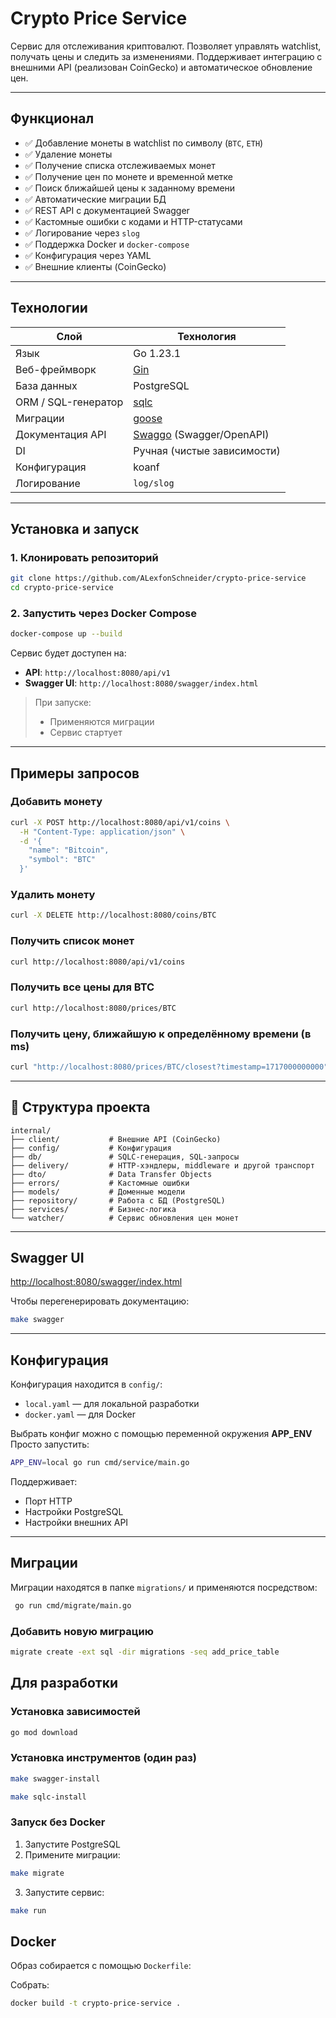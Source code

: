 # Crypto Price Service

Сервис для отслеживания криптовалют.
Позволяет управлять watchlist, получать цены и следить за изменениями. 
Поддерживает интеграцию с внешними API (реализован CoinGecko) и автоматическое обновление цен.

---

## Функционал

- ✅ Добавление монеты в watchlist по символу (`BTC`, `ETH`)
- ✅ Удаление монеты
- ✅ Получение списка отслеживаемых монет
- ✅ Получение цен по монете и временной метке
- ✅ Поиск ближайшей цены к заданному времени
- ✅ Автоматические миграции БД
- ✅ REST API с документацией Swagger
- ✅ Кастомные ошибки с кодами и HTTP-статусами
- ✅ Логирование через `slog`
- ✅ Поддержка Docker и `docker-compose`
- ✅ Конфигурация через YAML
- ✅ Внешние клиенты (CoinGecko)

---

## Технологии

| Слой | Технология                                                 |
|------|------------------------------------------------------------|
| Язык | Go 1.23.1                                                  |
| Веб-фреймворк | [Gin](https://gin-gonic.com/)                              |
| База данных | PostgreSQL                                                 |
| ORM / SQL-генератор | [sqlc](https://sqlc.dev/)                                  |
| Миграции | [goose](https://github.com/pressly/goose)                  |
| Документация API | [Swaggo](https://github.com/swaggo/swag) (Swagger/OpenAPI) |
| DI | Ручная (чистые зависимости)                                |
| Конфигурация | koanf                                                      |
| Логирование | `log/slog`                                                 |

---

## Установка и запуск

### 1. Клонировать репозиторий

```bash
git clone https://github.com/ALexfonSchneider/crypto-price-service
cd crypto-price-service
```

### 2. Запустить через Docker Compose

```bash
docker-compose up --build
```

Сервис будет доступен на:

- **API**: `http://localhost:8080/api/v1`
- **Swagger UI**: `http://localhost:8080/swagger/index.html`

>  При запуске:
> - Применяются миграции
> - Сервис стартует

---

## Примеры запросов

### Добавить монету

```bash
curl -X POST http://localhost:8080/api/v1/coins \
  -H "Content-Type: application/json" \
  -d '{
    "name": "Bitcoin",
    "symbol": "BTC"
  }'
```

### Удалить монету

```bash
curl -X DELETE http://localhost:8080/coins/BTC
```

### Получить список монет

```bash
curl http://localhost:8080/api/v1/coins
```

### Получить все цены для BTC

```bash
curl http://localhost:8080/prices/BTC
```

### Получить цену, ближайшую к определённому времени (в ms)

```bash
curl "http://localhost:8080/prices/BTC/closest?timestamp=1717000000000"
```

---

## 📁 Структура проекта

```
internal/
├── client/           # Внешние API (CoinGecko)
├── config/           # Конфигурация
├── db/               # SQLC-генерация, SQL-запросы
├── delivery/         # HTTP-хэндлеры, middleware и другой транспорт
├── dto/              # Data Transfer Objects
├── errors/           # Кастомные ошибки
├── models/           # Доменные модели
├── repository/       # Работа с БД (PostgreSQL)
├── services/         # Бизнес-логика
└── watcher/          # Сервис обновления цен монет
```

---

## Swagger UI

[http://localhost:8080/swagger/index.html](http://localhost:8080/swagger/index.html)

Чтобы перегенерировать документацию:

```bash
make swagger
```

---

## Конфигурация

Конфигурация находится в `config/`:

- `local.yaml` — для локальной разработки
- `docker.yaml` — для Docker

Выбрать конфиг можно с помощью переменной окружения **APP_ENV**
Просто запустить:
```bash
APP_ENV=local go run cmd/service/main.go
```

Поддерживает:
- Порт HTTP
- Настройки PostgreSQL
- Настройки внешних API

---

## Миграции

Миграции находятся в папке `migrations/` и применяются посредством:
```bash
 go run cmd/migrate/main.go
```

### Добавить новую миграцию

```bash
migrate create -ext sql -dir migrations -seq add_price_table
```

## Для разработки

### Установка зависимостей

```bash
go mod download
```

### Установка инструментов (один раз)

```bash
make swagger-install
```
```bash
make sqlc-install
```

### Запуск без Docker

1. Запустите PostgreSQL
2. Примените миграции:

```bash
make migrate
```

3. Запустите сервис:

```bash
make run
```

## Docker

Образ собирается с помощью `Dockerfile`:

Собрать:

```bash
docker build -t crypto-price-service .
```